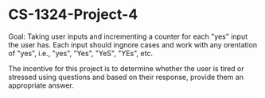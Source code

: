 # CS-1324-Project-4
Goal: Taking user inputs and incrementing a counter for each "yes" input the user has. Each input should ingnore cases and work with any orentation of "yes", i.e., "yes", "Yes", "YeS", "YEs", etc.

The incentive for this project is to determine whether the user is tired or stressed using questions and based on their response, provide them an appropriate answer. 
